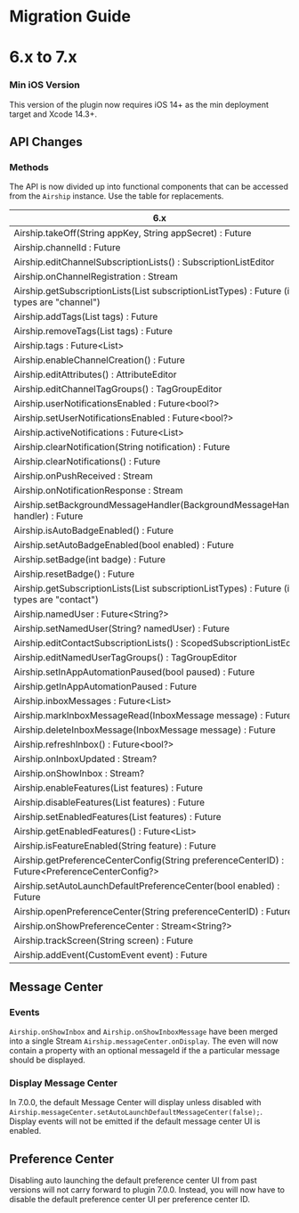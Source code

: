 # Migration Guide

# 6.x to 7.x

### Min iOS Version

This version of the plugin now requires iOS 14+ as the min deployment target and Xcode 14.3+.

## API Changes

### Methods

The API is now divided up into functional components that can be accessed from the `Airship` instance. Use the table
for replacements.

| 6.x | 7.x                                                                                                                      |
|---|--------------------------------------------------------------------------------------------------------------------------|
| Airship.takeOff(String appKey, String appSecret) : Future<bool> | Airship.takeOff(AirshipConfig config) : Future<bool>                                                                     |
| Airship.channelId : Future<String> | Airship.channel.identifier : Future<String>                                                                              |
| Airship.editChannelSubscriptionLists() : SubscriptionListEditor | Airship.channel.editSubscriptionLists() : SubscriptionListEditor                                                         |
| Airship.onChannelRegistration : Stream<ChannelEvent> | Airship.channel.onChannelCreated : Stream<ChannelCreatedEvent>                                                           |
| Airship.getSubscriptionLists(List<String> subscriptionListTypes) : Future<SubscriptionList> (if types are "channel") | Airship.channel.subscriptionLists : Future<List<String>>                                                                 |
| Airship.addTags(List<String> tags) : Future<void> | Airship.channel.addTags(List<String> tags) : Future<void>                                                                |
| Airship.removeTags(List<String> tags) : Future<void> | Airship.channel.removeTags(List<String> tags) : Future<void>                                                             |
| Airship.tags : Future<List<String>> | Airship.channel.tags : Future<List<String>>                                                                              |
| Airship.enableChannelCreation() : Future<void> | Airship.channel.enableChannelCreation() : Future<void>                                                                   |
| Airship.editAttributes() : AttributeEditor | Airship.channel.editAttributes() : AttributeEditor                                                                       |
| Airship.editChannelTagGroups() : TagGroupEditor | Airship.channel.editTagGroups() : TagGroupEditor                                                                         |
| Airship.userNotificationsEnabled : Future<bool?> | Airship.push.isUserNotificationsEnabled : Future<bool>                                                                   |
| Airship.setUserNotificationsEnabled : Future<bool?> | Airship.push.setUserNotificationsEnabled : Future<void>                                                                  |
| Airship.activeNotifications : Future<List<Notification>> | Airship.push.activeNotifications : Future<List<PushPayload>>                                                             |
| Airship.clearNotification(String notification) : Future<void> | Airship.push.clearNotification(String notification) : Future<void>                                                       |
| Airship.clearNotifications() : Future<void> | Airship.push.clearNotifications() : Future<void>                                                                         |
| Airship.onPushReceived : Stream<PushReceivedEvent> | Airship.push.onPushReceived : Stream<PushReceivedEvent>                                                                  |
| Airship.onNotificationResponse : Stream<NotificationResponseEvent> | Airship.push.onNotificationResponse : Stream<NotificationResponseEvent>                                                  |
| Airship.setBackgroundMessageHandler(BackgroundMessageHandler handler) : Future<void> | Airship.push.android.setBackgroundPushReceivedHandler(AndroidBackgroundPushReceivedHandler handler) : Future<void>       |
| Airship.isAutoBadgeEnabled() : Future<bool> | Airship.push.iOS.isAutoBadgeEnabled() : Future<bool>                                                                     |
| Airship.setAutoBadgeEnabled(bool enabled) : Future<void> | Airship.push.iOS.setAutoBadgeEnabled(bool enabled) : Future<void>                                                        |
| Airship.setBadge(int badge) : Future<void> | Airship.push.iOS.setBadge(int badge) : Future<void>                                                                      |
| Airship.resetBadge() : Future<void> | Airship.push.iOS.resetBadge() : Future<void>                                                                             |
| Airship.getSubscriptionLists(List<String> subscriptionListTypes) : Future<SubscriptionList> (if types are "contact") | Airship.contact.subscriptionLists : Future<Map<String, List<ChannelScope>>>                                              |
| Airship.namedUser : Future<String?> | Airship.contact.namedUserId : Future<String?>                                                                            |
| Airship.setNamedUser(String? namedUser) : Future<void> | Airship.contact.identify(String namedUser) : Future<void>                                                                |
| Airship.editContactSubscriptionLists() : ScopedSubscriptionListEditor | Airship.contact.editSubscriptionLists() : ScopedSubscriptionListEditor                                                   |
| Airship.editNamedUserTagGroups() : TagGroupEditor | Airship.contact.editTagGroups() : TagGroupEditor                                                                         |
| Airship.setInAppAutomationPaused(bool paused) : Future<void> | Airship.inApp.setPaused(bool paused) : Future<void>                                                                      |
| Airship.getInAppAutomationPaused : Future<void> | Airship.inApp.isPaused : Future<bool>                                                                                    |
| Airship.inboxMessages : Future<List<InboxMessage>> | Airship.messageCenter.messages : Future<List<InboxMessage>>                                                              |
| Airship.markInboxMessageRead(InboxMessage message) : Future<void> | Airship.messageCenter.markRead(String messageId) : Future<void>                                                          |
| Airship.deleteInboxMessage(InboxMessage message) : Future<void> | Airship.messageCenter.deleteMessage(String messageId) : Future<void>                                                     |
| Airship.refreshInbox() : Future<bool?> | Airship.messageCenter.refreshInbox() : Future<bool?>                                                                     |
| Airship.onInboxUpdated : Stream<void>? | Airship.messageCenter.onInboxUpdated : Stream<MessageCenterUpdatedEvent>                                                 |
| Airship.onShowInbox : Stream<void>? | Airship.messageCenter.onDisplay : Stream<DisplayMessageCenterEvent>                                                      |
| Airship.enableFeatures(List<String> features) : Future<void> | Airship.privacyManager.enableFeatures(List<Feature> features) : Future<void>                                             |
| Airship.disableFeatures(List<String> features) : Future<void> | Airship.privacyManager.disableFeatures(List<Feature> features) : Future<void>                                            |
| Airship.setEnabledFeatures(List<String> features) : Future<void> | Airship.privacyManager.setEnabledFeatures(List<Feature> features) : Future<void>                                         |
| Airship.getEnabledFeatures() : Future<List<String>> | Airship.privacyManager.enabledFeatures : Future<List<Feature>>                                                           |
| Airship.isFeatureEnabled(String feature) : Future<bool> | Airship.privacyManager.isFeaturesEnabled(List<Feature> features) : Future<bool>                                          |
| Airship.getPreferenceCenterConfig(String preferenceCenterID) : Future<PreferenceCenterConfig?> | Airship.preferenceCenter.getConfig(String preferenceCenterID) : Future<PreferenceCenterConfig?>                          |
| Airship.setAutoLaunchDefaultPreferenceCenter(bool enabled) : Future<void> | Airship.preferenceCenter.setAutoLaunchDefaultPreferenceCenter(String preferenceCenterID, bool autoLaunch) : Future<void> |
| Airship.openPreferenceCenter(String preferenceCenterID) : Future<void> | Airship.preferenceCenter.display(String preferenceCenterID) : Future<void>                                               |
| Airship.onShowPreferenceCenter : Stream<String?> | Airship.preferenceCenter.onDisplay : Stream<DisplayPreferenceCenterEvent>                                                |
| Airship.trackScreen(String screen) : Future<void> | Airship.analytics.trackScreen(String screen) : Future<void>                                                              |
| Airship.addEvent(CustomEvent event) : Future<void> | Airship.analytics.addEvent(CustomEvent event) : Future<void>                                                             |

## Message Center

### Events
`Airship.onShowInbox` and `Airship.onShowInboxMessage` have been merged into a single Stream `Airship.messageCenter.onDisplay`. The even will now contain a property with an optional messageId if the a particular message should be displayed.

### Display Message Center
In 7.0.0, the default Message Center will display unless disabled with `Airship.messageCenter.setAutoLaunchDefaultMessageCenter(false);`. Display events will not be emitted if the default message center UI is enabled.

## Preference Center

Disabling auto launching the default preference center UI from past versions will not carry forward to plugin 7.0.0. Instead, you will now have to disable the default preference center UI per preference center ID.

